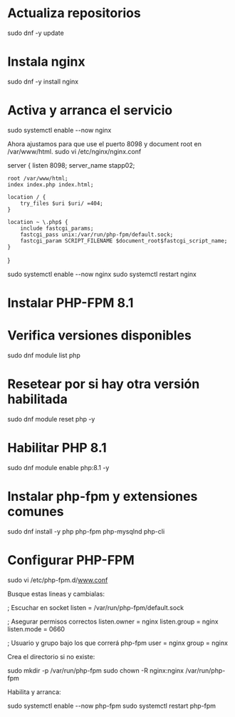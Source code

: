# Actualiza repositorios
sudo dnf -y update

# Instala nginx
sudo dnf -y install nginx

# Activa y arranca el servicio
sudo systemctl enable --now nginx

Ahora ajustamos para que use el puerto 8098 y document root en /var/www/html.
sudo vi /etc/nginx/nginx.conf

server {
    listen 8098;
    server_name stapp02;

    root /var/www/html;
    index index.php index.html;

    location / {
        try_files $uri $uri/ =404;
    }

    location ~ \.php$ {
        include fastcgi_params;
        fastcgi_pass unix:/var/run/php-fpm/default.sock;
        fastcgi_param SCRIPT_FILENAME $document_root$fastcgi_script_name;
    }
}

sudo systemctl enable --now nginx
sudo systemctl restart nginx


# Instalar PHP-FPM 8.1
# Verifica versiones disponibles
sudo dnf module list php

# Resetear por si hay otra versión habilitada
sudo dnf module reset php -y

# Habilitar PHP 8.1
sudo dnf module enable php:8.1 -y

# Instalar php-fpm y extensiones comunes
sudo dnf install -y php php-fpm php-mysqlnd php-cli

# Configurar PHP-FPM
sudo vi /etc/php-fpm.d/www.conf

Busque estas lineas y cambialas:

; Escuchar en socket
listen = /var/run/php-fpm/default.sock

; Asegurar permisos correctos
listen.owner = nginx
listen.group = nginx
listen.mode = 0660

; Usuario y grupo bajo los que correrá php-fpm
user = nginx
group = nginx


Crea el directorio si no existe:

sudo mkdir -p /var/run/php-fpm
sudo chown -R nginx:nginx /var/run/php-fpm


Habilita y arranca:

sudo systemctl enable --now php-fpm
sudo systemctl restart php-fpm
